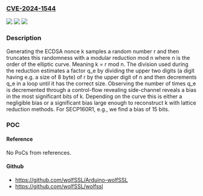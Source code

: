 ### [CVE-2024-1544](https://cve.mitre.org/cgi-bin/cvename.cgi?name=CVE-2024-1544)
![](https://img.shields.io/static/v1?label=Product&message=wolfSSL&color=blue)
![](https://img.shields.io/static/v1?label=Version&message=0%3C%3D%205.6.4%20&color=brighgreen)
![](https://img.shields.io/static/v1?label=Vulnerability&message=CWE-203%20Observable%20Discrepancy&color=brighgreen)

### Description

Generating the ECDSA nonce k samples a random number r and then truncates this randomness with a modular reduction mod n where n is the order of the elliptic curve. Meaning k = r mod n. The division used during the reduction estimates a factor q_e by dividing the upper two digits (a digit having e.g. a size of 8 byte) of r by the upper digit of n and then decrements q_e in a loop until it has the correct size. Observing the number of times q_e is decremented through a control-flow revealing side-channel reveals a bias in the most significant bits of k. Depending on the curve this is either a negligible bias or a significant bias large enough to reconstruct k with lattice reduction methods. For SECP160R1, e.g., we find a bias of 15 bits.

### POC

#### Reference
No PoCs from references.

#### Github
- https://github.com/wolfSSL/Arduino-wolfSSL
- https://github.com/wolfSSL/wolfssl


